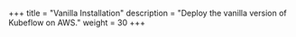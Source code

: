 +++
title = "Vanilla Installation"
description = "Deploy the vanilla version of Kubeflow on AWS."
weight = 30
+++
